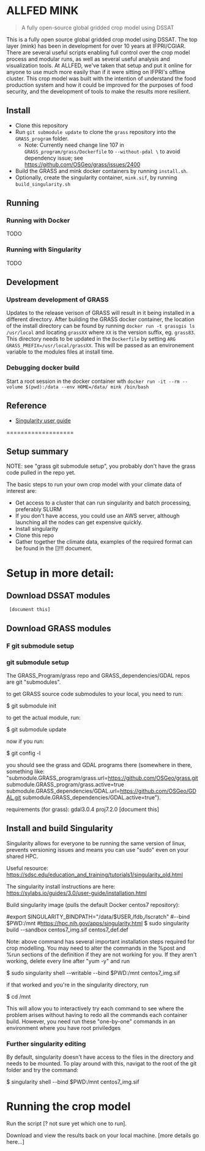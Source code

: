 # ALLFED MINK

> A fully open-source global gridded crop model using DSSAT

This is a fully open source global gridded crop model using DSSAT. The top layer (mink) has been in development for over 10 years at IFPRI/CGIAR. There are several useful scripts enabling full control over the crop model process and modular runs, as well as several useful analysis and visualization tools. At ALLFED, we've taken that setup and put it online for anyone to use much more easily than if it were sitting on IFPRI's offline cluster. This crop model was built with the intention of understand the food production system and how it could be improved for the purposes of food security, and the development of tools to make the results more resilient.

## Install

- Clone this repository
- Run `git submodule update` to clone the `grass` repository into the `GRASS_program` folder.
  - Note: Currently need change line 107 in `GRASS_program/grass/Dockerfile` to `--without-pdal \` to avoid dependency issue; see https://github.com/OSGeo/grass/issues/2400
- Build the GRASS and mink docker containers by running `install.sh`.
- Optionally, create the singularity container, `mink.sif`, by running `build_singularity.sh`

## Running

### Running with Docker

TODO

### Running with Singularity

TODO


## Development

### Upstream development of GRASS

Updates to the release verison of GRASS will result in it being installed in a different directory.
After building the GRASS docker container, the location of the install directory can be found by running `docker run -t grassgis ls /usr/local` and locating `grassXX` where `XX` is the version suffix, eg. `grass83`.
This directory needs to be updated in the `Dockerfile` by setting `ARG GRASS_PREFIX=/usr/local/grassXX`.
This will be passed as an environement variable to the modules files at install time.

### Debugging docker build

Start a root session in the docker container wth `docker run -it --rm --volume $(pwd):/data --env HOME=/data/ mink /bin/bash`


## Reference

- [Singularity user guide](https://sylabs.io/guides/3.5/user-guide/index.html)

===================

## Setup summary
NOTE: see "grass git submodule setup", you probably don't have the grass code pulled in the repo yet.

The basic steps to run your own crop model with your climate data of interest are:

- Get access to a cluster that can run singularity and batch processing, preferably SLURM 
- If you don't have access, you could use an AWS server, although launching all the nodes can get expensive quickly.
- Install singularity
- Clone this repo
- Gather together the climate data, examples of the required format can be found in the []!!! document.

# Setup in more detail:
## Download DSSAT modules
     [document this]
## Download GRASS modules
### F git submodule setup
### git submodule setup
The GRASS_Program/grass repo and GRASS_dependencies/GDAL repos are git "submodules".

to get GRASS source code submodules to your local, you need to run:

$ git submodule init

to get the actual module, run:

$ git submodule update

now if you run:

$ git config -l

you should see the grass and GDAL programs there (somewhere in there, something like:
"submodule.GRASS_program/grass.url=https://github.com/OSGeo/grass.git
submodule.GRASS_program/grass.active=true
submodule.GRASS_dependencies/GDAL.url=https://github.com/OSGeo/GDAL.git
submodule.GRASS_dependencies/GDAL.active=true").

requirements (for grass):
    gdal3.0.4
    proj7.2.0
    [document this]

## Install and build Singularity

Singularity allows for everyone to be running the same version of linux, prevents versioning issues and means you can use "sudo" even on your shared HPC.

Useful resource: https://sdsc.edu/education_and_training/tutorials1/singularity_old.html

The singularity install instructions are here:
https://sylabs.io/guides/3.0/user-guide/installation.html

Build singularity image (pulls the default Docker centos7 repository):

#export SINGULARITY_BINDPATH="/data/$USER,/fdb,/lscratch"
#--bind $PWD:/mnt
#https://hpc.nih.gov/apps/singularity.html
$ sudo singularity build --sandbox centos7_img.sif centos7_def.def

Note: above command has several important installation steps required for crop modelling. You may need to alter the commands in the %post and %run sections of the definition if they are not working for you. If they aren't working, delete every line after "yum -y" and run 

$ sudo singularity shell --writable --bind $PWD:/mnt centos7_img.sif

if that worked and you're in the singularity directory, run

$ cd /mnt


This will allow you to interactively try each command to see where the problem arises without having to redo all the commands each container build. However, you need run these "one-by-one" commands in an environment where you have root priviledges

### Further singularity editing

By default, singularity doesn't have access to the files in the directory and needs to be mounted. To play around with this, navigat to the root of the git folder and try the command:

$ singularity shell --bind $PWD:/mnt centos7_img.sif

# Running the crop model

Run the script [? not sure yet which one to run].

Download and view the results back on your local machine.
    [more details go here...]

